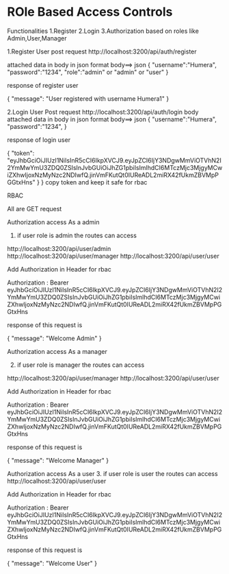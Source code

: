 <h1>ROle Based Access Controls</h1>

Functionalities
1.Register
2.Login
3.Authorization based on roles like Admin,User,Manager






1.Register User
 post request
  http://localhost:3200/api/auth/register
 
 attached data in body in json format
  body==> json
    {
    "username":"Humera",
    "password":"1234",
    "role":"admin" or "admin" or "user"
    }
 
  response of register user

  {
    "message": "User registered with username Humera1"
  }

2.Login User
  Post request
     http://localhost:3200/api/auth/login 
  body
     attached data in body in json format
  body==> json
    {
    "username":"Humera",
    "password":"1234",
    }
    
    
  response of login user

  
   {
    "token": "eyJhbGciOiJIUzI1NiIsInR5cCI6IkpXVCJ9.eyJpZCI6IjY3NDgwMmViOTVhN2I2YmMwYmU3ZDQ0ZSIsInJvbGUiOiJhZG1pbiIsImlhdCI6MTczMjc3MjgyMCwiZXhwIjoxNzMyNzc2NDIwfQ.jinVmFKutQt0IUReADL2miRX42fUkmZBVMpPGGtxHns"
   }
}
copy token and keep it safe for rbac




RBAC 

All are GET request

Authorization access As a admin
1. if user role is admin 
  the routes  can access 

  http://localhost:3200/api/user/admin 
  http://localhost:3200/api/user/manager 
  http://localhost:3200/api/user/user 

Add Authorization in Header for rbac

Authorization : Bearer eyJhbGciOiJIUzI1NiIsInR5cCI6IkpXVCJ9.eyJpZCI6IjY3NDgwMmViOTVhN2I2YmMwYmU3ZDQ0ZSIsInJvbGUiOiJhZG1pbiIsImlhdCI6MTczMjc3MjgyMCwiZXhwIjoxNzMyNzc2NDIwfQ.jinVmFKutQt0IUReADL2miRX42fUkmZBVMpPGGtxHns

response of this request is

{
    "message": "Welcome Admin"
}


Authorization access  As a manager

2. if user role is manager 
  the routes  can access 

  http://localhost:3200/api/user/manager 
  http://localhost:3200/api/user/user 

Add Authorization in Header for rbac

 Authorization : Bearer eyJhbGciOiJIUzI1NiIsInR5cCI6IkpXVCJ9.eyJpZCI6IjY3NDgwMmViOTVhN2I2YmMwYmU3ZDQ0ZSIsInJvbGUiOiJhZG1pbiIsImlhdCI6MTczMjc3MjgyMCwiZXhwIjoxNzMyNzc2NDIwfQ.jinVmFKutQt0IUReADL2miRX42fUkmZBVMpPGGtxHns

 response of this request is

{
    "message": "Welcome Manager"
}



Authorization access As a user
3. if user role is user 
  the routes  can access 
  http://localhost:3200/api/user/user 

Add Authorization in Header for rbac

 Authorization : Bearer eyJhbGciOiJIUzI1NiIsInR5cCI6IkpXVCJ9.eyJpZCI6IjY3NDgwMmViOTVhN2I2YmMwYmU3ZDQ0ZSIsInJvbGUiOiJhZG1pbiIsImlhdCI6MTczMjc3MjgyMCwiZXhwIjoxNzMyNzc2NDIwfQ.jinVmFKutQt0IUReADL2miRX42fUkmZBVMpPGGtxHns

 response of this request is

 {
    "message": "Welcome User"
 }
